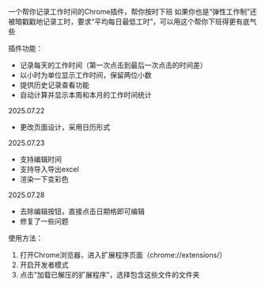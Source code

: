 一个帮你记录工作时间的Chrome插件，帮你按时下班
如果你也是“弹性工作制”还被暗戳戳地记录工时，要求“平均每日最低工时”，可以用这个帮你下班得更有底气些

插件功能：
- 记录每天的工作时间（第一次点击到最后一次点击的时间差）
- 以小时为单位显示工作时间，保留两位小数
- 提供历史记录查看功能
- 自动计算并显示本周和本月的工作时间统计

2025.07.22
- 更改页面设计，采用日历形式

2025.07.23
- 支持编辑时间
- 支持导入导出excel
- 渲染一下变彩色

2025.07.28
- 去除编辑按钮，直接点击日期格即可编辑
- 修复了一些问题


使用方法：

1. 打开Chrome浏览器，进入扩展程序页面（chrome://extensions/）
2. 开启开发者模式
3. 点击"加载已解压的扩展程序"，选择包含这些文件的文件夹
